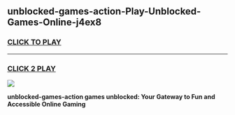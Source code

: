 
## unblocked-games-action-Play-Unblocked-Games-Online-j4ex8
<h3>
<a href="https://premium76.site?title=unblocked-games-action&ref=24A">CLICK TO PLAY</a></h3>
<hr>

<h3>
<a href="https://premium76.site?title=unblocked-games-action&ref=24A">CLICK 2 PLAY</a>
  
</h3>

<a href="https://premium76.site?title=unblocked-games-action&ref=24A"><img src="https://clearcache.store/games.png"></a>


**unblocked-games-action games unblocked: Your Gateway to Fun and Accessible Online Gaming**
